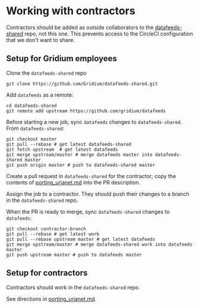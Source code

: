 # Working with contractors

Contractors should be added as outside collaborators to the
[datafeeds-shared](https://github.com/Gridium/datafeeds-shared) repo, not this one.
This prevents access to the CircleCI configuration that we don't want to share.

## Setup for Gridium employees

Clone the `datafeeds-shared` repo

    git clone https://github.com/Gridium/datafeeds-shared.git

Add `datafeeds` as a remote:

    cd datafeeds-shared
    git remote add upstream https://github.com/gridium/datafeeds

Before starting a new job, sync `datafeeds` changes to `datafeeds-shared`. From `datafeeds-shared`:

    git checkout master
    git pull --rebase # get latest datafeeds-shared
    git fetch upstream  # get latest datafeeds
    git merge upstream/master # merge datafeeds master into datafeeds-shared master
    git push origin master # push to datafeeds-shared master

Create a pull request in `datafeeds-shared` for the contractor;
copy the contents of [porting_urjanet.md](porting_urjanet.md) into the PR description.

Assign the job to a contractor. They should push their changes to a branch in the `datafeeds-shared` repo.

When the PR is ready to merge, sync `datafeeds-shared` changes to `datafeeds`:

    git checkout contractor-branch
    git pull --rebase # get latest work
    git pull --rebase upstream master # get latest datafeeds
    git merge upstream/master # merge datafeeds-shared work into datafeeds master
    git push upstream master # push to datafeeds master


## Setup for contractors

Contractors should work in the `datafeeds-shared` repo.

See directions in [porting_urjanet.md](porting_urjanet.md).
